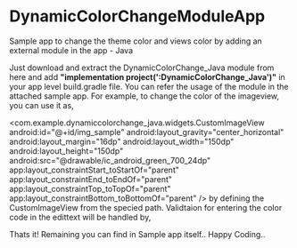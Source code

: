 # DynamicColorChangeModuleApp
Sample app to change the theme color and views color by adding an external module in the app - Java

Just download and extract the DynamicColorChange_Java module from here and add **"implementation project(':DynamicColorChange_Java')"** in your app level build.gradle file.
You can refer the usage of the module in the attached sample app. For example, to change the color of the imageview, you can use it as,

<com.example.dynamiccolorchange_java.widgets.CustomImageView
        android:id="@+id/img_sample"
        android:layout_gravity="center_horizontal"
        android:layout_margin="16dp"
        android:layout_width="150dp"
        android:layout_height="150dp"
        android:src="@drawable/ic_android_green_700_24dp"
        app:layout_constraintStart_toStartOf="parent"
        app:layout_constraintEnd_toEndOf="parent"
        app:layout_constraintTop_toTopOf="parent"
        app:layout_constraintBottom_toBottomOf="parent"
        />
by defining the CustomImageView from the specied path.  Validtaion for entering the color code in the edittext will be handled by,
<EditText
        android:id="@+id/etxtToolBarColr"
        android:layout_width="match_parent"
        android:layout_height="wrap_content"
        android:layout_marginLeft="10dp"
        android:layout_marginRight="10dp"
        android:maxLength="7"
        android:text="#"
        android:digits="0123456789#qwertyuioplkjhgfdsazxcvbnm"
        app:layout_constraintStart_toStartOf="parent"
        app:layout_constraintEnd_toEndOf="parent"
        app:layout_constraintTop_toBottomOf="@+id/txt_theme_color"
        />
        
Thats it! Remaining you can find in Sample app itself.. Happy Coding..
